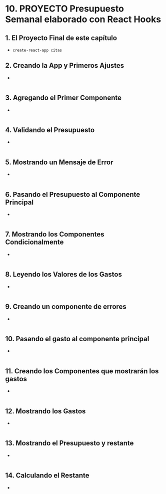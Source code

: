 # 10. PROYECTO  Presupuesto Semanal elaborado con React Hooks

## 1. El Proyecto Final de este capítulo
- `create-react-app citas`

## 2. Creando la App y Primeros Ajustes
-
```js
```
## 3. Agregando el Primer Componente
-
```js
```
## 4. Validando el Presupuesto
-
```js
```
## 5. Mostrando un Mensaje de Error
-
```js
```
## 6. Pasando el Presupuesto al Componente Principal
-
```js
```
## 7. Mostrando los Componentes Condicionalmente
-
```js
```
## 8. Leyendo los Valores de los Gastos
-
```js
```
## 9. Creando un componente de errores
-
```js
```
## 10. Pasando el gasto al componente principal
-
```js
```
## 11. Creando los Componentes que mostrarán los gastos
-
```js
```
## 12. Mostrando los Gastos
-
```js
```
## 13. Mostrando el Presupuesto y restante
-
```js
```
## 14. Calculando el Restante
-
```js
```